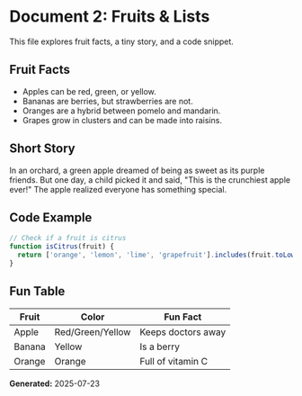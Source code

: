 # Document 2: Fruits & Lists

This file explores fruit facts, a tiny story, and a code snippet.

## Fruit Facts
- Apples can be red, green, or yellow.
- Bananas are berries, but strawberries are not.
- Oranges are a hybrid between pomelo and mandarin.
- Grapes grow in clusters and can be made into raisins.

## Short Story
In an orchard, a green apple dreamed of being as sweet as its purple friends. But one day, a child picked it and said, "This is the crunchiest apple ever!" The apple realized everyone has something special.

## Code Example
```javascript
// Check if a fruit is citrus
function isCitrus(fruit) {
  return ['orange', 'lemon', 'lime', 'grapefruit'].includes(fruit.toLowerCase());
}
```

## Fun Table
| Fruit   | Color   | Fun Fact              |
|---------|---------|-----------------------|
| Apple   | Red/Green/Yellow | Keeps doctors away |
| Banana  | Yellow  | Is a berry            |
| Orange  | Orange  | Full of vitamin C     |

**Generated:** 2025-07-23

